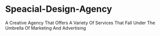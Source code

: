 # Speacial-Design-Agency
A Creative Agency That Offers A Variety Of Services That Fall Under The Umbrella Of Marketing And Advertising

